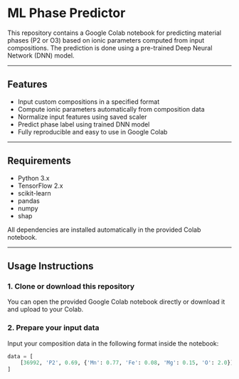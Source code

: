 # ML Phase Predictor

This repository contains a Google Colab notebook for predicting material phases (P2 or O3) based on ionic parameters computed from input compositions. The prediction is done using a pre-trained Deep Neural Network (DNN) model.

---

## Features

- Input custom compositions in a specified format
- Compute ionic parameters automatically from composition data
- Normalize input features using saved scaler
- Predict phase label using trained DNN model
- Fully reproducible and easy to use in Google Colab

---

## Requirements

- Python 3.x
- TensorFlow 2.x
- scikit-learn
- pandas
- numpy
- shap

All dependencies are installed automatically in the provided Colab notebook.

---

## Usage Instructions

### 1. Clone or download this repository

You can open the provided Google Colab notebook directly or download it and upload to your Colab.

### 2. Prepare your input data

Input your composition data in the following format inside the notebook:

```python
data = [
    [36992, 'P2', 0.69, {'Mn': 0.77, 'Fe': 0.08, 'Mg': 0.15, 'O': 2.0}]
]
